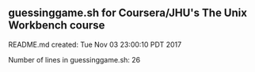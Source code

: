 ## guessinggame.sh for Coursera/JHU's The Unix Workbench course

README.md created: Tue Nov 03 23:00:10 PDT 2017

Number of lines in guessinggame.sh: 26
